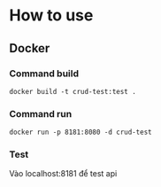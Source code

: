# How to use

## Docker

### Command build
`docker build -t crud-test:test .`

### Command run
`docker run -p 8181:8080 -d crud-test`

### Test 
Vào localhost:8181 để test api